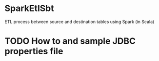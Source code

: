 # SparkEtlSbt
ETL process between source and destination tables using Spark (in Scala)
# TODO How to and sample JDBC properties file
